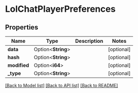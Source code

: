 # LolChatPlayerPreferences

## Properties

Name | Type | Description | Notes
------------ | ------------- | ------------- | -------------
**data** | Option<**String**> |  | [optional]
**hash** | Option<**String**> |  | [optional]
**modified** | Option<**i64**> |  | [optional]
**_type** | Option<**String**> |  | [optional]

[[Back to Model list]](../README.md#documentation-for-models) [[Back to API list]](../README.md#documentation-for-api-endpoints) [[Back to README]](../README.md)


